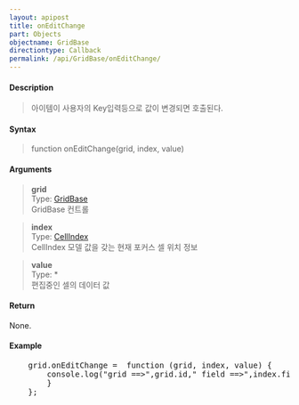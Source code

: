 ```yaml
---
layout: apipost
title: onEditChange
part: Objects
objectname: GridBase
directiontype: Callback
permalink: /api/GridBase/onEditChange/
---
```



#### Description

> 아이템이 사용자의 Key입력등으로 값이 변경되면 호출된다.  

#### Syntax

> function onEditChange(grid, index, value)  

#### Arguments

> **grid**  
> Type: [GridBase](/api/GridBase/)  
> GridBase 컨트롤  

> **index**  
> Type: [CellIndex](/api/types/CellIndex/)  
> CellIndex 모델 값을 갖는 현재 포커스 셀 위치 정보  

> **value**  
> Type: *  
> 편집중인 셀의 데이터 값  

#### Return

None.

#### Example

<pre class="prettyprint">
    grid.onEditChange =  function (grid, index, value) {
        console.log("grid ==>",grid.id," field ==>",index.fieldName," value==>",value);
        }
    };
</pre>


